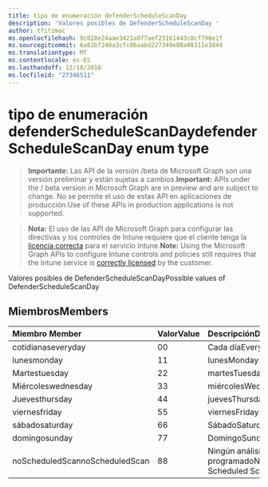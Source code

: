 ```yaml
---
title: tipo de enumeración defenderScheduleScanDay
description: 'Valores posibles de DefenderScheduleScanDay '
author: tfitzmac
ms.openlocfilehash: 9c028e24aae3421a8f7aef23161443c8cf796e1f
ms.sourcegitcommit: 6a82bf240a3cfc0baabd227349e08a08311e3d44
ms.translationtype: MT
ms.contentlocale: es-ES
ms.lasthandoff: 12/18/2018
ms.locfileid: "27346511"
---
```

# <a name="defenderschedulescanday-enum-type"></a><span data-ttu-id="88481-103">tipo de enumeración defenderScheduleScanDay</span><span class="sxs-lookup"><span data-stu-id="88481-103">defenderScheduleScanDay enum type</span></span>

> <span data-ttu-id="88481-104">**Importante:** Las API de la versión /beta de Microsoft Graph son una versión preliminar y están sujetas a cambios.</span><span class="sxs-lookup"><span data-stu-id="88481-104">**Important:** APIs under the / beta version in Microsoft Graph are in preview and are subject to change.</span></span> <span data-ttu-id="88481-105">No se permite el uso de estas API en aplicaciones de producción.</span><span class="sxs-lookup"><span data-stu-id="88481-105">Use of these APIs in production applications is not supported.</span></span>

> <span data-ttu-id="88481-106">**Nota:** El uso de las API de Microsoft Graph para configurar las directivas y los controles de Intune requiere que el cliente tenga la [licencia correcta](https://go.microsoft.com/fwlink/?linkid=839381) para el servicio Intune.</span><span class="sxs-lookup"><span data-stu-id="88481-106">**Note:** Using the Microsoft Graph APIs to configure Intune controls and policies still requires that the Intune service is [correctly licensed](https://go.microsoft.com/fwlink/?linkid=839381) by the customer.</span></span>

<span data-ttu-id="88481-107">Valores posibles de DefenderScheduleScanDay</span><span class="sxs-lookup"><span data-stu-id="88481-107">Possible values of DefenderScheduleScanDay</span></span> 
## <a name="members"></a><span data-ttu-id="88481-108">Miembros</span><span class="sxs-lookup"><span data-stu-id="88481-108">Members</span></span>
|<span data-ttu-id="88481-109">Miembro	</span><span class="sxs-lookup"><span data-stu-id="88481-109">Member</span></span>|<span data-ttu-id="88481-110">Valor</span><span class="sxs-lookup"><span data-stu-id="88481-110">Value</span></span>|<span data-ttu-id="88481-111">Descripción</span><span class="sxs-lookup"><span data-stu-id="88481-111">Description</span></span>|
|:---|:---|:---|
|<span data-ttu-id="88481-112">cotidianas</span><span class="sxs-lookup"><span data-stu-id="88481-112">everyday</span></span>|<span data-ttu-id="88481-113">0</span><span class="sxs-lookup"><span data-stu-id="88481-113">0</span></span>|<span data-ttu-id="88481-114">Cada día</span><span class="sxs-lookup"><span data-stu-id="88481-114">Everyday</span></span>|
|<span data-ttu-id="88481-115">lunes</span><span class="sxs-lookup"><span data-stu-id="88481-115">monday</span></span>|<span data-ttu-id="88481-116">1</span><span class="sxs-lookup"><span data-stu-id="88481-116">1</span></span>|<span data-ttu-id="88481-117">lunes</span><span class="sxs-lookup"><span data-stu-id="88481-117">Monday</span></span>|
|<span data-ttu-id="88481-118">Martes</span><span class="sxs-lookup"><span data-stu-id="88481-118">tuesday</span></span>|<span data-ttu-id="88481-119">2</span><span class="sxs-lookup"><span data-stu-id="88481-119">2</span></span>|<span data-ttu-id="88481-120">martes</span><span class="sxs-lookup"><span data-stu-id="88481-120">Tuesday</span></span>|
|<span data-ttu-id="88481-121">Miércoles</span><span class="sxs-lookup"><span data-stu-id="88481-121">wednesday</span></span>|<span data-ttu-id="88481-122">3</span><span class="sxs-lookup"><span data-stu-id="88481-122">3</span></span>|<span data-ttu-id="88481-123">miércoles</span><span class="sxs-lookup"><span data-stu-id="88481-123">Wednesday</span></span>|
|<span data-ttu-id="88481-124">Jueves</span><span class="sxs-lookup"><span data-stu-id="88481-124">thursday</span></span>|<span data-ttu-id="88481-125">4</span><span class="sxs-lookup"><span data-stu-id="88481-125">4</span></span>|<span data-ttu-id="88481-126">jueves</span><span class="sxs-lookup"><span data-stu-id="88481-126">Thursday</span></span>|
|<span data-ttu-id="88481-127">viernes</span><span class="sxs-lookup"><span data-stu-id="88481-127">friday</span></span>|<span data-ttu-id="88481-128">5</span><span class="sxs-lookup"><span data-stu-id="88481-128">5</span></span>|<span data-ttu-id="88481-129">viernes</span><span class="sxs-lookup"><span data-stu-id="88481-129">Friday</span></span>|
|<span data-ttu-id="88481-130">sábado</span><span class="sxs-lookup"><span data-stu-id="88481-130">saturday</span></span>|<span data-ttu-id="88481-131">6</span><span class="sxs-lookup"><span data-stu-id="88481-131">6</span></span>|<span data-ttu-id="88481-132">Sábado</span><span class="sxs-lookup"><span data-stu-id="88481-132">Saturday</span></span>|
|<span data-ttu-id="88481-133">domingo</span><span class="sxs-lookup"><span data-stu-id="88481-133">sunday</span></span>|<span data-ttu-id="88481-134">7</span><span class="sxs-lookup"><span data-stu-id="88481-134">7</span></span>|<span data-ttu-id="88481-135">Domingo</span><span class="sxs-lookup"><span data-stu-id="88481-135">Sunday</span></span>|
|<span data-ttu-id="88481-136">noScheduledScan</span><span class="sxs-lookup"><span data-stu-id="88481-136">noScheduledScan</span></span>|<span data-ttu-id="88481-137">8</span><span class="sxs-lookup"><span data-stu-id="88481-137">8</span></span>|<span data-ttu-id="88481-138">Ningún análisis programado</span><span class="sxs-lookup"><span data-stu-id="88481-138">No Scheduled Scan</span></span>|





